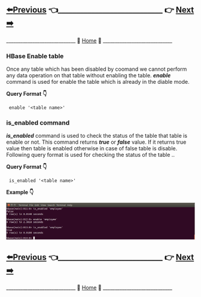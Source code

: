 ## [:arrow_left:Previous](https://github.com/maniram-yadav/HBase/blob/master/disable_command.md) :point_left:____________________________ :point_right:        [Next :arrow_right:](https://github.com/maniram-yadav/HBase/blob/master/DML_command.md)

_____________________________ :door: [Home](https://github.com/maniram-yadav/HBase) :door: _____________________________


### HBase Enable table

 Once any table which has been disabled by coomand we cannot perform any data operation 
 on that table without enabling the table. **_enable_** command is used for enable the
 table which is already in the diable mode.
 
 **Query Format :point_down:**
 
 ```
  enable '<table name>'
 ```
 
 ### is_enabled command
 
  **_is_enabled_** command is used to check the status of the table that table is enable or not. This command 
  returns **_true_** or **_false_** value. If it returns true value then table is enabled otherwise in case of
  false table is disable.
  Following query format is used for checking the status of the table ..
  
  **Query Format :point_down:**
  
  ```
   is_enabled '<table name>'
  ```
  
  **Example :point_down:**
  
  ![enable command](https://github.com/maniram-yadav/HBase/blob/master/images/enable.png)

## [:arrow_left:Previous](https://github.com/maniram-yadav/HBase/blob/master/disable_command.md) :point_left:____________________________ :point_right:        [Next :arrow_right:](https://github.com/maniram-yadav/HBase/blob/master/DML_command.md)

_____________________________ :door: [Home](https://github.com/maniram-yadav/HBase) :door: _____________________________
